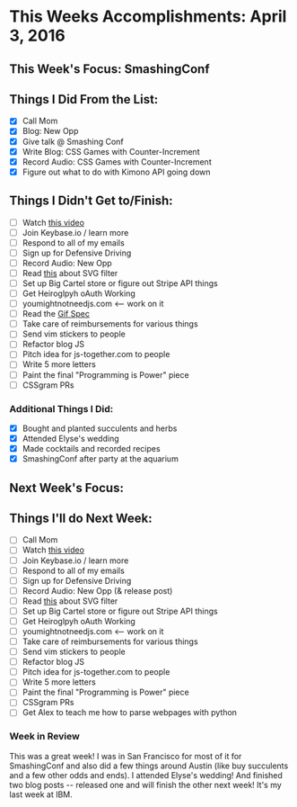 # This Weeks Accomplishments: April 3, 2016

## This Week's Focus: SmashingConf

## Things I Did From the List:

- [x] Call Mom
- [x] Blog: New Opp
- [x] Give talk @ Smashing Conf
- [x] Write Blog: CSS Games with Counter-Increment
- [x] Record Audio: CSS Games with Counter-Increment
- [x] Figure out what to do with Kimono API going down

## Things I Didn't Get to/Finish:

- [ ] Watch [this video](https://www.youtube.com/watch?v=ncYblTCZPVM)
- [ ] Join Keybase.io / learn more
- [ ] Respond to all of my emails
- [ ] Sign up for Defensive Driving
- [ ] Record Audio: New Opp
- [ ] Read [this](http://commons.oreilly.com/wiki/index.php/SVG_Essentials/Filters#The_feComponentTransfer_Filter) about SVG filter
- [ ] Set up Big Cartel store or figure out Stripe API things
- [ ] Get Heiroglpyh oAuth Working
- [ ] youmightnotneedjs.com <-- work on it
- [ ] Read the [Gif Spec](https://www.w3.org/Graphics/GIF/spec-gif89a.txt)
- [ ] Take care of reimbursements for various things
- [ ] Send vim stickers to people
- [ ] Refactor blog JS
- [ ] Pitch idea for js-together.com to people
- [ ] Write 5 more letters
- [ ] Paint the final "Programming is Power" piece
- [ ] CSSgram PRs

### Additional Things I Did:

- [x] Bought and planted succulents and herbs
- [x] Attended Elyse's wedding
- [x] Made cocktails and recorded recipes
- [x] SmashingConf after party at the aquarium

## Next Week's Focus:

## Things I'll do Next Week:

- [ ] Call Mom
- [ ] Watch [this video](https://www.youtube.com/watch?v=ncYblTCZPVM)
- [ ] Join Keybase.io / learn more
- [ ] Respond to all of my emails
- [ ] Sign up for Defensive Driving
- [ ] Record Audio: New Opp (& release post)
- [ ] Read [this](http://commons.oreilly.com/wiki/index.php/SVG_Essentials/Filters#The_feComponentTransfer_Filter) about SVG filter
- [ ] Set up Big Cartel store or figure out Stripe API things
- [ ] Get Heiroglpyh oAuth Working
- [ ] youmightnotneedjs.com <-- work on it
- [ ] Take care of reimbursements for various things
- [ ] Send vim stickers to people
- [ ] Refactor blog JS
- [ ] Pitch idea for js-together.com to people
- [ ] Write 5 more letters
- [ ] Paint the final "Programming is Power" piece
- [ ] CSSgram PRs
- [ ] Get Alex to teach me how to parse webpages with python

### Week in Review

This was a great week! I was in San Francisco for most of it for SmashingConf and also did a few things around Austin (like buy succulents and a few other odds and ends). I attended Elyse's wedding! And finished two blog posts -- released one and will finish the other next week! It's my last week at IBM.
